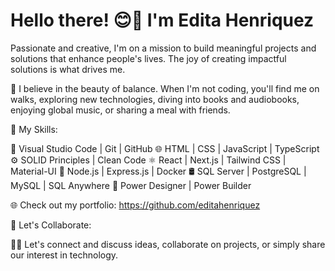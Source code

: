 # Hello there! 😊👋 I'm Edita Henriquez

Passionate and creative, I'm on a mission to build meaningful projects and solutions that enhance people's lives. The joy of creating impactful solutions is what drives me.

🚀 I believe in the beauty of balance. When I'm not coding, you'll find me on walks, exploring new technologies, diving into books and audiobooks, enjoying global music, or sharing a meal with friends.

🌟 My Skills:

🔧 Visual Studio Code | Git | GitHub
🌐 HTML | CSS | JavaScript | TypeScript
⚙️ SOLID Principles | Clean Code
⚛️ React | Next.js | Tailwind CSS | Material-UI
🚀 Node.js | Express.js | Docker
🛢️ SQL Server | PostgreSQL | MySQL | SQL Anywhere
📐 Power Designer | Power Builder

🌐 Check out my portfolio: https://github.com/editahenriquez

🤝 Let's Collaborate:

💬🌟 Let's connect and discuss ideas, collaborate on projects, or simply share our interest in technology.
